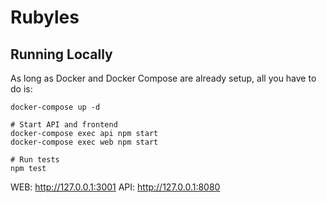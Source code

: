 # Rubyles

## Running Locally
As long as Docker and Docker Compose are already setup, all you have to do is:

```
docker-compose up -d

# Start API and frontend
docker-compose exec api npm start
docker-compose exec web npm start

# Run tests
npm test
```

WEB: http://127.0.0.1:3001
API: http://127.0.0.1:8080

